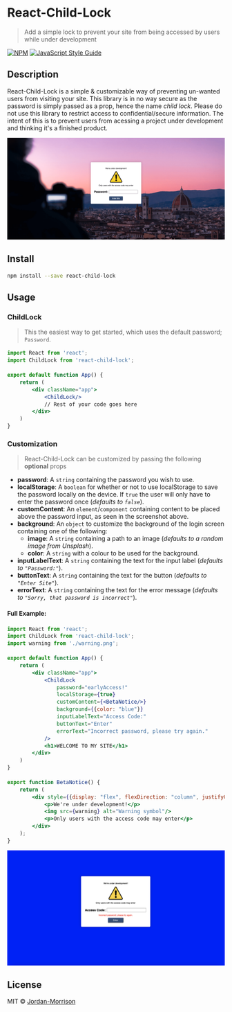# React-Child-Lock

> Add a simple lock to prevent your site from being accessed by users while under development

[![NPM](https://img.shields.io/npm/v/react-child-lock.svg)](https://www.npmjs.com/package/react-child-lock) [![JavaScript Style Guide](https://img.shields.io/badge/code_style-standard-brightgreen.svg)](https://standardjs.com)

## Description
React-Child-Lock is a simple & customizable way of preventing un-wanted users from visiting your site. This library is in no way secure as the password is simply passed as a prop, hence the name *child lock*. Please do not use this library to restrict access to confidential/secure information. The intent of this is to prevent users from acessing a project under development and thinking it's a finished product.

![The default Splash Screen](assets/mainScreenshot.png)

## Install

```bash
npm install --save react-child-lock
```

## Usage
### ChildLock
> This the easiest way to get started, which uses the default password; ```Password```.

```jsx
import React from 'react';
import ChildLock from 'react-child-lock';

export default function App() {
    return (
        <div className="app">
            <ChildLock/>
            // Rest of your code goes here
        </div>
    )
}
```

### Customization
> React-Child-Lock can be customized by passing the following **optional** props

- **password**: A ```string``` containing the password you wish to use.
- **localStorage**: A ```boolean``` for whether or not to use localStorage to save the password locally on the device. If ```true``` the user will only have to enter the password once (*defaults to ```false```*).
- **customContent**: An ```element```/```component``` containing content to be placed above the password input, as seen in the screenshot above.
- **background**: An ```object``` to customize the background of the login screen containing one of the following:
  - **image**: A ```string``` containing a path to an image (*defaults to a random image from Unsplash*).
  - **color**: A ```string``` with a colour to be used for the background.
- **inputLabelText**: A ```string``` containing the text for the input label (*defaults to ```"Password:"```*).
- **buttonText**: A ```string``` containing the text for the button (*defaults to ```"Enter Site"```*).
- **errorText**: A ```string``` containing the text for the error message (*defaults to ```"Sorry, that password is incorrect"```*).

#### Full Example:
```jsx
import React from 'react';
import ChildLock from 'react-child-lock';
import warning from './warning.png';

export default function App() {
    return (
        <div className="app">
            <ChildLock
                password="earlyAccess!"
                localStorage={true}
                customContent={<BetaNotice/>}
                background={{color: "blue"}}
                inputLabelText="Access Code:"
                buttonText="Enter"
                errorText="Incorrect password, please try again."
            />
            <h1>WELCOME TO MY SITE</h1>
        </div>
    )
}

export function BetaNotice() {
    return (
        <div style={{display: "flex", flexDirection: "column", justifyContent: "center", alignItems: "center"}}>
            <p>We're under development!</p>
            <img src={warning} alt="Warning symbol"/>
            <p>Only users with the access code may enter</p>
        </div>
    );    
}
```

![The fully customized example](assets/customExample.png)

## License

MIT © [Jordan-Morrison](https://github.com/Jordan-Morrison)

